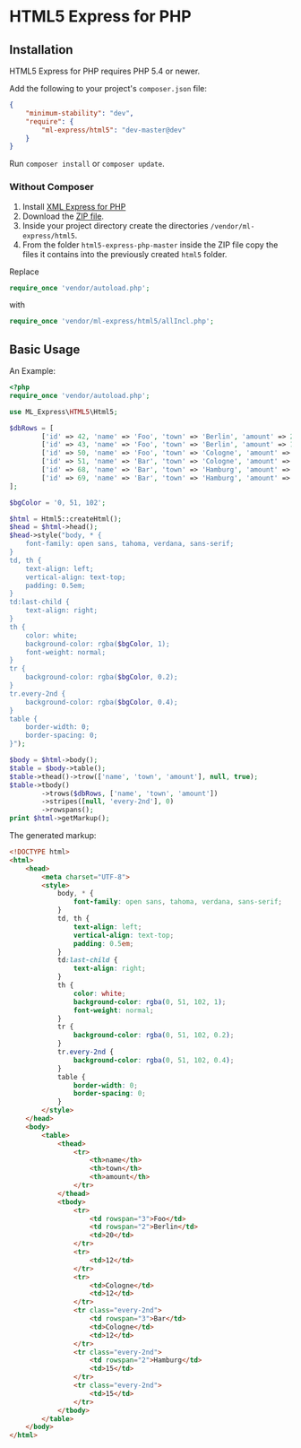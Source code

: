 # HTML5 Express for PHP

## Installation

HTML5 Express for PHP requires PHP 5.4 or newer.

Add the following to your project's `composer.json` file:
```json
{
    "minimum-stability": "dev",
    "require": {
        "ml-express/html5": "dev-master@dev"
    }
}
```


Run `composer install` or `composer update`.

### Without Composer

 1. Install [XML Express for PHP](https://github.com/ml-express/xml-express-php)
 2. Download the [ZIP file](https://github.com/ml-express/html5-express-php/archive/master.zip).
 3. Inside your project directory create the directories `/vendor/ml-express/html5`.
 4. From the folder `html5-express-php-master` inside the ZIP file copy the files it contains
    into the previously created `html5` folder.

Replace
```php
require_once 'vendor/autoload.php';
```

with
```php
require_once 'vendor/ml-express/html5/allIncl.php';
```


## Basic Usage

An Example:
```php
<?php
require_once 'vendor/autoload.php';

use ML_Express\HTML5\Html5;

$dbRows = [
        ['id' => 42, 'name' => 'Foo', 'town' => 'Berlin', 'amount' => 20],
        ['id' => 43, 'name' => 'Foo', 'town' => 'Berlin', 'amount' => 12],
        ['id' => 50, 'name' => 'Foo', 'town' => 'Cologne', 'amount' => 12],
        ['id' => 51, 'name' => 'Bar', 'town' => 'Cologne', 'amount' => 12],
        ['id' => 68, 'name' => 'Bar', 'town' => 'Hamburg', 'amount' => 15],
        ['id' => 69, 'name' => 'Bar', 'town' => 'Hamburg', 'amount' => 15]
];

$bgColor = '0, 51, 102';

$html = Html5::createHtml();
$head = $html->head();
$head->style("body, * {
    font-family: open sans, tahoma, verdana, sans-serif;
}
td, th {
    text-align: left;
    vertical-align: text-top;
    padding: 0.5em;
}
td:last-child {
    text-align: right;
}
th {
    color: white;
    background-color: rgba($bgColor, 1);
    font-weight: normal;
}
tr {
    background-color: rgba($bgColor, 0.2);
}
tr.every-2nd {
    background-color: rgba($bgColor, 0.4);
}
table {
    border-width: 0;
    border-spacing: 0;
}");

$body = $html->body();
$table = $body->table();
$table->thead()->trow(['name', 'town', 'amount'], null, true);
$table->tbody()
        ->trows($dbRows, ['name', 'town', 'amount'])
        ->stripes([null, 'every-2nd'], 0)
        ->rowspans();
print $html->getMarkup();

```

The generated markup:

```html
<!DOCTYPE html>
<html>
    <head>
        <meta charset="UTF-8">
        <style>
            body, * {
                font-family: open sans, tahoma, verdana, sans-serif;
            }
            td, th {
                text-align: left;
                vertical-align: text-top;
                padding: 0.5em;
            }
            td:last-child {
                text-align: right;
            }
            th {
                color: white;
                background-color: rgba(0, 51, 102, 1);
                font-weight: normal;
            }
            tr {
                background-color: rgba(0, 51, 102, 0.2);
            }
            tr.every-2nd {
                background-color: rgba(0, 51, 102, 0.4);
            }
            table {
                border-width: 0;
                border-spacing: 0;
            }
        </style>
    </head>
    <body>
        <table>
            <thead>
                <tr>
                    <th>name</th>
                    <th>town</th>
                    <th>amount</th>
                </tr>
            </thead>
            <tbody>
                <tr>
                    <td rowspan="3">Foo</td>
                    <td rowspan="2">Berlin</td>
                    <td>20</td>
                </tr>
                <tr>
                    <td>12</td>
                </tr>
                <tr>
                    <td>Cologne</td>
                    <td>12</td>
                </tr>
                <tr class="every-2nd">
                    <td rowspan="3">Bar</td>
                    <td>Cologne</td>
                    <td>12</td>
                </tr>
                <tr class="every-2nd">
                    <td rowspan="2">Hamburg</td>
                    <td>15</td>
                </tr>
                <tr class="every-2nd">
                    <td>15</td>
                </tr>
            </tbody>
        </table>
    </body>
</html>
```
